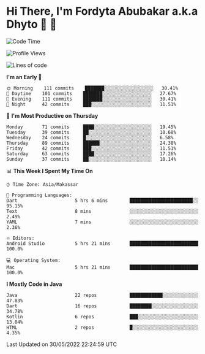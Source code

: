 # Hi There, I'm Fordyta Abubakar a.k.a Dhyto 👋 👋  

<!--
**DhytoDev/dhytodev** is a ✨ _special_ ✨ repository because its `README.md` (this file) appears on your GitHub profile.

Here are some ideas to get you started:

- 🔭 I’m currently working on ...
- 🌱 I’m currently learning ...
- 👯 I’m looking to collaborate on ...
- 🤔 I’m looking for help with ...
- 💬 Ask me about ...
- 📫 How to reach me: ...
- 😄 Pronouns: ...
- ⚡ Fun fact: ...
-->

<!--START_SECTION:waka-->
![Code Time](http://img.shields.io/badge/Code%20Time-0%20secs-blue)

![Profile Views](http://img.shields.io/badge/Profile%20Views-15-blue)

![Lines of code](https://img.shields.io/badge/From%20Hello%20World%20I%27ve%20Written-134%20Thousand%20lines%20of%20code-blue)

**I'm an Early 🐤** 

```text
🌞 Morning    111 commits    ███████░░░░░░░░░░░░░░░░░░   30.41% 
🌆 Daytime    101 commits    ███████░░░░░░░░░░░░░░░░░░   27.67% 
🌃 Evening    111 commits    ███████░░░░░░░░░░░░░░░░░░   30.41% 
🌙 Night      42 commits     ███░░░░░░░░░░░░░░░░░░░░░░   11.51%

```
📅 **I'm Most Productive on Thursday** 

```text
Monday       71 commits     ████░░░░░░░░░░░░░░░░░░░░░   19.45% 
Tuesday      39 commits     ██░░░░░░░░░░░░░░░░░░░░░░░   10.68% 
Wednesday    24 commits     █░░░░░░░░░░░░░░░░░░░░░░░░   6.58% 
Thursday     89 commits     ██████░░░░░░░░░░░░░░░░░░░   24.38% 
Friday       42 commits     ███░░░░░░░░░░░░░░░░░░░░░░   11.51% 
Saturday     63 commits     ████░░░░░░░░░░░░░░░░░░░░░   17.26% 
Sunday       37 commits     ██░░░░░░░░░░░░░░░░░░░░░░░   10.14%

```


📊 **This Week I Spent My Time On** 

```text
⌚︎ Time Zone: Asia/Makassar

💬 Programming Languages: 
Dart                     5 hrs 6 mins        ███████████████████████░░   95.15% 
Text                     8 mins              ░░░░░░░░░░░░░░░░░░░░░░░░░   2.49% 
YAML                     7 mins              ░░░░░░░░░░░░░░░░░░░░░░░░░   2.36%

🔥 Editors: 
Android Studio           5 hrs 21 mins       █████████████████████████   100.0%

💻 Operating System: 
Mac                      5 hrs 21 mins       █████████████████████████   100.0%

```

**I Mostly Code in Java** 

```text
Java                     22 repos            ████████████░░░░░░░░░░░░░   47.83% 
Dart                     16 repos            ████████░░░░░░░░░░░░░░░░░   34.78% 
Kotlin                   6 repos             ███░░░░░░░░░░░░░░░░░░░░░░   13.04% 
HTML                     2 repos             █░░░░░░░░░░░░░░░░░░░░░░░░   4.35%

```



 Last Updated on 30/05/2022 22:24:59 UTC
<!--END_SECTION:waka-->
